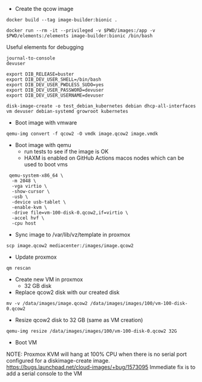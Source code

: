 - Create the qcow image
  
```
docker build --tag image-builder:bionic .
```
  
```
docker run --rm -it --privileged -v $PWD/images:/app -v $PWD/elements:/elements image-builder:bionic /bin/bash
```

Useful elements for debugging
```
journal-to-console
devuser
```

```
export DIB_RELEASE=buster
export DIB_DEV_USER_SHELL=/bin/bash
export DIB_DEV_USER_PWDLESS_SUDO=yes
export DIB_DEV_USER_PASSWORD=devuser
export DIB_DEV_USER_USERNAME=devuser

disk-image-create -o test_debian_kubernetes debian dhcp-all-interfaces vm devuser debian-systemd growroot kubernetes
```  


- Boot image with vmware

```
qemu-img convert -f qcow2 -O vmdk image.qcow2 image.vmdk
```

- Boot image with qemu
  - run tests to see if the image is OK
  - HAXM is enabled on GitHub Actions macos nodes
    which can be used to boot vms

```
 qemu-system-x86_64 \
  -m 2048 \
  -vga virtio \
  -show-cursor \
  -usb \
  -device usb-tablet \
  -enable-kvm \
  -drive file=vm-100-disk-0.qcow2,if=virtio \
  -accel hvf \
  -cpu host
```

- Sync image to /var/lib/vz/template in proxmox

```
scp image.qcow2 mediacenter:/images/image.qcow2
```

- Update proxmox

```
qm rescan
```

- Create new VM in proxmox
  - 32 GB disk
- Replace qcow2 disk with our created disk

```
mv -v /data/images/image.qcow2 /data/images/images/100/vm-100-disk-0.qcow2
```

- Resize qcow2 disk to 32 GB (same as VM creation)

```
qemu-img resize /data/images/images/100/vm-100-disk-0.qcow2 32G
```

- Boot VM

NOTE: Proxmox KVM will hang at 100% CPU when there is no serial port configured for a diskimage-create image.
https://bugs.launchpad.net/cloud-images/+bug/1573095
Immediate fix is to add a serial console to the VM
